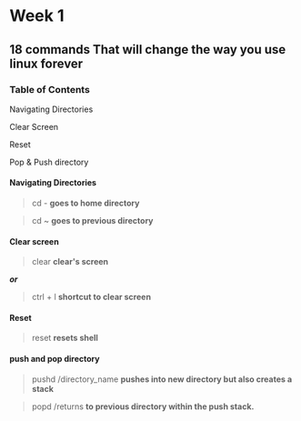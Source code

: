 # Week 1

## 18 commands That will change the way you use linux forever

### Table of Contents
Navigating Directories

Clear Screen

Reset

Pop & Push directory

#### Navigating Directories

> cd -
**goes to home directory**

>cd ~
**goes to previous directory**

#### Clear screen

> clear
**clear's screen**

***or***

> ctrl + l
**shortcut to clear screen**

#### Reset

> reset
**resets shell**

#### push and pop directory

> pushd /directory_name
**pushes into new directory but also creates a stack**

>popd /returns 
**to previous directory within the push stack.**









 


 

